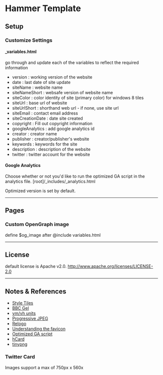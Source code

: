# Hammer Template

## Setup

### Customize Settings

#### _variables.html

go through and update each of the variables to reflect the required information

+ version          : working version of the website
+ date             : last date of site update
+ siteName         : website name
+ siteNameShort    : websafe version of website name
+ siteColor        : color identity of site (primary color) for windows 8 tiles
+ siteUrl          : base url of website
+ siteUrlShort     : shorthand web url - if none, use site url
+ siteEmail        : contact email address
+ siteCreationDate : date site created
+ copyright        : Fill out copyright information
+ googleAnalytics  : add google analytics id
+ creator          : creator name
+ publisher        : creator/publisher's website
+ keywords         : keywords for the site
+ description      : description of the website
+ twitter          : twitter account for the website

#### Google Analytics

Choose whether or not you'd like to run the optimized GA script in the analytics file. [root]/_includes/_analytics.html

Optimized version is set by default.

---

## Pages

### Custom OpenGraph image

define $og_image after @include variables.html

<!-- $og_image assets/img/og-200x200.png -->

---

## License

default license is Apache v2.0. http://www.apache.org/licenses/LICENSE-2.0

--- 

## Notes & References

+ [Style Tiles](http://styletil.es/)
+ [BBC Gel](http://www.bbc.co.uk/gel)
+ [vm/vh units](http://snook.ca/archives/html_and_css/vm-vh-units)
+ [Progressive JPEG](http://calendar.perfplanet.com/2012/progressive-jpegs-a-new-best-practice/)
+ [Relogo](http://relogo.org/)
+ [Understanding the favicon](http://www.jonathantneal.com/blog/understand-the-favicon/)
+ [Optimized GA script](http://mathiasbynens.be/notes/async-analytics-snippet)
+ [hCard](http://microformats.org/wiki/hcard#Property_List)
+ [tinypng](http://tinypng.org/)

### Twitter Card

Images support a max of 750px x 560x